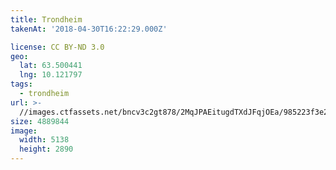 ```yaml
---
title: Trondheim
takenAt: '2018-04-30T16:22:29.000Z'

license: CC BY-ND 3.0
geo:
  lat: 63.500441
  lng: 10.121797
tags:
  - trondheim
url: >-
  //images.ctfassets.net/bncv3c2gt878/2MqJPAEitugdTXdJFqjOEa/985223f3e2cc78897e909cc2105e35b2/trondheim_28072971108_o
size: 4889844
image:
  width: 5138
  height: 2890
---
```

